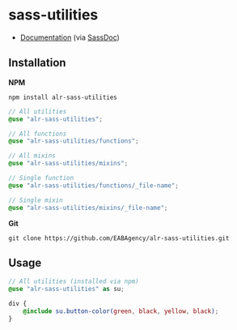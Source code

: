 # sass-utilities

- [Documentation](https://eabagency.github.io/alr-sass-utilities/) (via [SassDoc](http://sassdoc.com/))

## Installation

**NPM**

```shell
npm install alr-sass-utilities
```

```scss
// All utilities
@use "alr-sass-utilities";

// All functions
@use "alr-sass-utilities/functions";

// All mixins
@use "alr-sass-utilities/mixins";

// Single function
@use "alr-sass-utilities/functions/_file-name";

// Single mixin
@use "alr-sass-utilities/mixins/_file-name";
```

**Git**

```shell
git clone https://github.com/EABAgency/alr-sass-utilities.git
```

## Usage

```scss
// All utilities (installed via npm)
@use "alr-sass-utilities" as su;

div {
    @include su.button-color(green, black, yellow, black);
}
```
